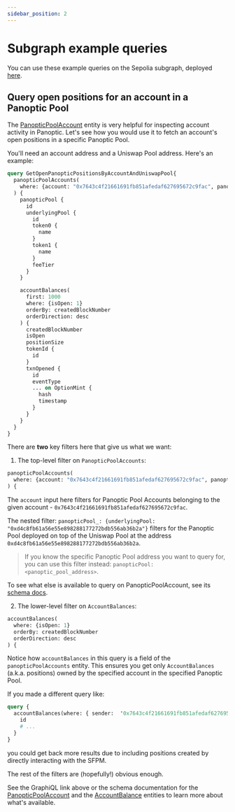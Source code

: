 ```yaml
---
sidebar_position: 2
---
```


# Subgraph example queries
You can use these example queries on the Sepolia subgraph, deployed [here](https://api.goldsky.com/api/public/project_cl9gc21q105380hxuh8ks53k3/subgraphs/panoptic-subgraph-sepolia/beta7-prod/gn).

## Query open positions for an account in a Panoptic Pool

The [PanopticPoolAccount](./schema#panopticpoolaccount) entity is very helpful for inspecting account activity in Panoptic. Let's see how you would use it to fetch an account's open positions in a specific Panoptic Pool.

You'll need an account address and a Uniswap Pool address. Here's an example:

```graphql
query GetOpenPanopticPositionsByAccountAndUniswapPool{
  panopticPoolAccounts(
    where: {account: "0x7643c4f21661691fb851afedaf627695672c9fac", panopticPool_: {underlyingPool: "0xd4c8fb61a56e55e898288177272bdb556ab36b2a"}}
  ) {
    panopticPool {
      id
      underlyingPool {
        id
        token0 {
          name
        }
        token1 {
          name
        }
        feeTier
      }
    }

    accountBalances(
      first: 1000
      where: {isOpen: 1}
      orderBy: createdBlockNumber
      orderDirection: desc
    ) {
      createdBlockNumber
      isOpen
      positionSize
      tokenId {
        id
      }
      txnOpened {
        id
        eventType
        ... on OptionMint {
          hash
          timestamp
        }
      }
    }
  }
}
```

There are **two** key filters here that give us what we want:

1. The top-level filter on `PanopticPoolAccounts`:
```graphql
panopticPoolAccounts(
  where: {account: "0x7643c4f21661691fb851afedaf627695672c9fac", panopticPool_: {underlyingPool: "0xd4c8fb61a56e55e898288177272bdb556ab36b2a"}}
) {
```

The `account` input here filters for Panoptic Pool Accounts belonging to the given account - `0x7643c4f21661691fb851afedaf627695672c9fac`.

The nested filter: `panopticPool_: {underlyingPool: "0xd4c8fb61a56e55e898288177272bdb556ab36b2a"}` filters for the Panoptic Pool deployed on top of the Uniswap Pool at the address `0xd4c8fb61a56e55e898288177272bdb556ab36b2a`.

> If you know the specific Panoptic Pool address you want to query for, you can use this filter instead: `panopticPool: <panoptic_pool_address>`.

To see what else is available to query on PanopticPoolAccount, see its [schema docs](./schema#panopticpoolaccount).

2. The lower-level filter on `AccountBalances`:
```graphql
accountBalances(
  where: {isOpen: 1}
  orderBy: createdBlockNumber
  orderDirection: desc
) {
```

Notice how `accountBalances` in this query is a field of the `panopticPoolAccounts` entity. This ensures you get only `AccountBalances` (a.k.a. positions) owned by the specified account in the specified Panoptic Pool.

If you made a different query like:
```graphql
query {
  accountBalances(where: { sender:  '0x7643c4f21661691fb851afedaf627695672c9fac' })` {
    id
    # ...
  }
}
```
you could get back more results due to including positions created by directly interacting with the SFPM.

The rest of the filters are (hopefully!) obvious enough.

See the GraphiQL link above or the schema documentation for the [PanopticPoolAccount](./schema#panopticpoolaccount) and the [AccountBalance](./schema#accountbalance) entities to learn more about what's available.

